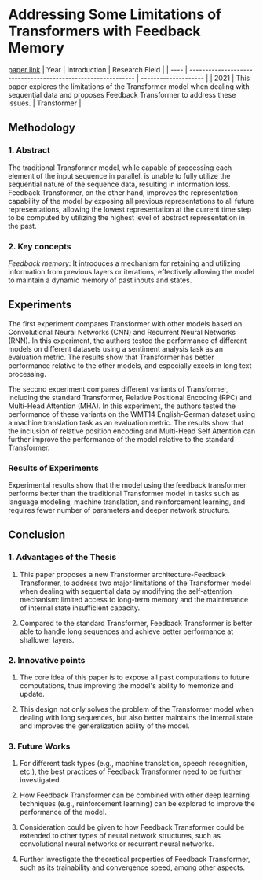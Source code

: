 # Addressing Some Limitations of Transformers with Feedback Memory
[paper link](https://arxiv.org/pdf/2002.09402) 
| Year | Introduction                                                         | Research Field                 |
| ---- | ------------------------------------------------------------ | -------------------- |
| 2021 |  This paper explores the limitations of the Transformer model when dealing with sequential data and proposes Feedback Transformer to address these issues.        | Transformer          |

## Methodology

### 1. Abstract
  The traditional Transformer model, while capable of processing each element of the input sequence in parallel, is unable to fully utilize the sequential nature of the sequence data, resulting in information loss. Feedback Transformer, on the other hand, improves the representation capability of the model by exposing all previous representations to all future representations, allowing the lowest representation at the current time step to be computed by utilizing the highest level of abstract representation in the past. 
  
### 2. Key concepts
  _Feedback memory_: It introduces a mechanism for retaining and utilizing information from previous layers or iterations, effectively allowing the model to maintain a dynamic memory of past inputs and states.

## Experiments
  The first experiment compares Transformer with other models based on Convolutional Neural Networks (CNN) and Recurrent Neural Networks (RNN). In this experiment, the authors tested the performance of different models on different datasets using a sentiment analysis task as an evaluation metric. The results show that Transformer has better performance relative to the other models, and especially excels in long text processing.

  The second experiment compares different variants of Transformer, including the standard Transformer, Relative Positional Encoding (RPC) and Multi-Head Attention (MHA). In this experiment, the authors tested the performance of these variants on the WMT14 English-German dataset using a machine translation task as an evaluation metric. The results show that the inclusion of relative position encoding and Multi-Head Self Attention can further improve the performance of the model relative to the standard Transformer.

### Results of Experiments 
  Experimental results show that the model using the feedback transformer performs better than the traditional Transformer model in tasks such as language modeling, machine translation, and reinforcement learning, and requires fewer number of parameters and deeper network structure.
  
## Conclusion
### 1. Advantages of the Thesis
  1. This paper proposes a new Transformer architecture-Feedback Transformer, to address two major limitations of the Transformer model when dealing with sequential data by modifying the self-attention mechanism: limited access to long-term memory and the maintenance of internal state insufficient capacity.
     
  2. Compared to the standard Transformer, Feedback Transformer is better able to handle long sequences and achieve better performance at shallower layers.
### 2. Innovative points
  1. The core idea of this paper is to expose all past computations to future computations, thus improving the model's ability to memorize and update.
     
  2. This design not only solves the problem of the Transformer model when dealing with long sequences, but also better maintains the internal state and improves the generalization ability of the model.
     
### 3. Future Works
  1. For different task types (e.g., machine translation, speech recognition, etc.), the best practices of Feedback Transformer need to be further investigated.

  2. How Feedback Transformer can be combined with other deep learning techniques (e.g., reinforcement learning) can be explored to improve the performance of the model.

  3. Consideration could be given to how Feedback Transformer could be extended to other types of neural network structures, such as convolutional neural networks or recurrent neural networks.

  4. Further investigate the theoretical properties of Feedback Transformer, such as its trainability and convergence speed, among other aspects.

